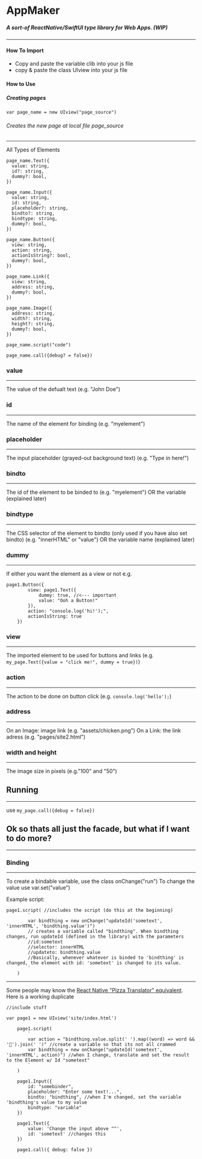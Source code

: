 # AppMaker
##### A sort-of ReactNative/SwiftUI type library for Web Apps. (WIP)
---
#### How To Import
- Copy and paste the variable clib into your js file
- copy & paste the class UIview into your js file
#### How to Use
##### Creating pages
``` 
var page_name = new UIview("page_source") 
```
###### Creates the new page at local file page_source
--- 
All Types of Elements
``` 
page_name.Text({
  value: string,
  id?: string,
  dummy?: bool,
})

page_name.Input({
  value: string,
  id: string,
  placeholder?: string,
  bindto?: string,
  bindtype: string,
  dummy?: bool,
})

page_name.Button({
  view: string,
  action: string,
  actionIsString?: bool,
  dummy?: bool,
})

page_name.Link({
  view: string,
  address: string,
  dummy?: bool,
})

page_name.Image({
  address: string,
  width?: string,
  height?: string,
  dummy?: bool,
})

page_name.script("code") 

page_name.call({debug? = false})
```
### value
---
The value of the defualt text (e.g. "John Doe")

### id
---
The name of the element for binding (e.g. "myelement")

### placeholder
---
The input placeholder (grayed-out background text) (e.g. "Type in here!")

### bindto
---
The id of the element to be binded to (e.g. "myelement")
OR the variable (explained later)

### bindtype
---
The CSS selector of the element to bindto (only used if you have also set bindto) (e.g. "innerHTML" or "value")
OR the variable name (explained later)

### dummy
---
If either you want the element as a view or not 
e.g.
```
page1.Button({
        view: page1.Text({
            dummy: true, //<--- important
            value: "Ooh a Button!" 
        }),
        action: "console.log('hi!');",
        actionIsString: true
    })
```
### view
---
The imported element to be used for buttons and links (e.g. `my_page.Text({value = "click me!", dummy = true})`)

### action
---
The action to be done on button click (e.g. `console.log('hello');`)

### address
---
On an Image: image link (e.g. "assets/chicken.png")
On a Link: the link adress (e.g. "pages/site2.html")

### width and height
---
The image size in pixels (e.g."100" and "50")

## Running
---
use `my_page.call({debug = false})`

## Ok so thats all just the facade, but what if I want to do more?
---
### Binding
---
To create a bindable variable, use the class onChange("run")
To change the value use var.set("value")

Example script:
```
page1.script( //includes the script (do this at the beginning)
        `
        var bindthing = new onChange("updateId('sometext', 'innerHTML', 'bindthing.value')")
        // creates a variable called "bindthing". When bindthing changes, run updateId (defined in the library) with the parameters
        //id:sometext
        //selector: innerHTML
        //updateto: bindthing.value
        //Basically, whenever whatever is binded to 'bindthing' is changed, the element with id: 'sometext' is changed to its value.
        `
    )
```
---
Some people may know the [React Native "Pizza Translator" equivalent](https://reactnative.dev/docs/handling-text-input). Here is a working duplicate
```
//include stuff

var page1 = new UIview('site/index.html')

    page1.script(
        `
        var action = "bindthing.value.split(' ').map((word) => word && '🍕').join(' ')" //create a variable so that its not all crammed
        var bindthing = new onChange("updateId('sometext', 'innerHTML', action)") //when I change, translate and set the result to the Element w/ Id "sometext"
        `
    )

    page1.Input({
        id: "somebinder",
        placeholder: "Enter some text!...",
        bindto: "bindthing", //when I'm changed, set the variable 'bindthing's value to my value
        bindtype: "variable"
    })

    page1.Text({
        value: 'Change the input above ^^',
        id: 'sometext' //changes this
    })

    page1.call({ debug: false })
```

